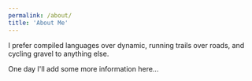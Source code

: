 ```yaml
---
permalink: /about/
title: 'About Me'
---
```


I prefer compiled languages over dynamic, running trails over roads, and cycling gravel to anything else.

One day I'll add some more information here...
